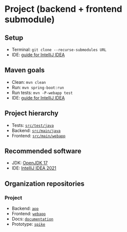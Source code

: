 # Project (backend + frontend submodule)
## Setup
- Terminal: `git clone --recurse-submodules URL`
- IDE: [guide for IntelliJ IDEA](https://www.jetbrains.com/help/idea/manage-projects-hosted-on-github.html#clone-from-GitHub)
## Maven goals
- Clean: `mvn clean`
- Run: `mvn spring-boot:run`
- Run tests: `mvn -P-webapp test`
- IDE: [guide for IntelliJ IDEA](https://www.jetbrains.com/help/idea/work-with-maven-goals.html#run_goal)
## Project hierarchy
- Tests: [`src/test/java`](src/test/java)
- Backend: [`src/main/java`](src/main/java)
- Frontend: [`src/main/webapp`](https://github.com/uji-new/webapp)
## Recommended software
- JDK: [OpenJDK 17](https://jdk.java.net/17)
- IDE: [IntelliJ IDEA 2021](https://www.jetbrains.com/idea)
## Organization repositories
### Project
- Backend: [`app`](https://github.com/uji-new/app)
- Frontend: [`webapp`](https://github.com/uji-new/webapp)
- Docs: [`documentation`](https://github.com/uji-new/documentation)
- Prototype: [`spike`](https://github.com/uji-new/spike)
